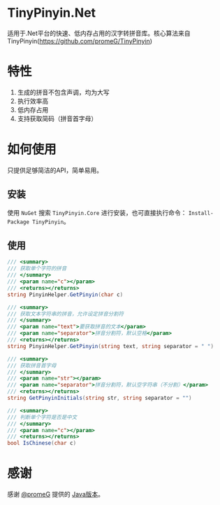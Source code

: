 # TinyPinyin.Net
适用于.Net平台的快速、低内存占用的汉字转拼音库。核心算法来自TinyPinyin(https://github.com/promeG/TinyPinyin)

# 特性

1. 生成的拼音不包含声调，均为大写
2. 执行效率高
3. 低内存占用
4. 支持获取简码（拼音首字母）

# 如何使用

只提供足够简洁的API，简单易用。

## 安装

使用 `NuGet` 搜索 `TinyPinyin.Core` 进行安装，也可直接执行命令： `Install-Package TinyPinyin`。

## 使用

```csharp
/// <summary>
/// 获取单个字符的拼音
/// </summary>
/// <param name="c"></param>
/// <returns></returns>
string PinyinHelper.GetPinyin(char c)

/// <summary>
/// 获取文本字符串的拼音，允许设定拼音分割符
/// </summary>
/// <param name="text">要获取拼音的文本</param>
/// <param name="separator">拼音分割符，默认空格</param>
/// <returns></returns>
string PinyinHelper.GetPinyin(string text, string separator = " ")

/// <summary>
/// 获取拼音首字母
/// </summary>
/// <param name="str"></param>
/// <param name="separator">拼音分割符，默认空字符串（不分割）</param>
/// <returns></returns>
string GetPinyinInitials(string str, string separator = "")

/// <summary>
/// 判断单个字符是否是中文
/// </summary>
/// <param name="c"></param>
/// <returns></returns>
bool IsChinese(char c)
```

# 感谢

感谢 [@promeG](https://github.com/promeG) 提供的 [Java版本](https://github.com/promeG/TinyPinyin)。

